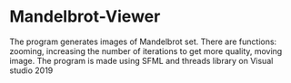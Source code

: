 # Mandelbrot-Viewer
The program generates images of Mandelbrot set. There are functions: zooming, increasing the number of iterations to get more quality, moving image. The program is made using SFML and threads library on Visual studio 2019
